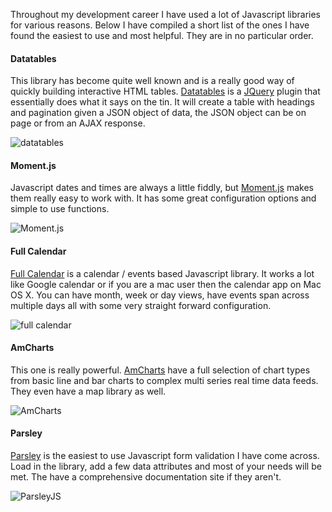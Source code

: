 Throughout my development career I have used a lot of Javascript libraries for various reasons. Below I have compiled a short list of the ones I have found the easiest to use and most helpful. They are in no particular order. 

#### Datatables

This library has become quite well known and is a really good way of quickly building interactive HTML tables. [Datatables](https://www.datatables.net/) is a [JQuery](https://jquery.com/) plugin that essentially does what it says on the tin. It will create a table with headings and pagination given a JSON object of data, the JSON object can be on page or from an AJAX response. 

![datatables](/assets/images/blog/datatables.jpg "Datatables")

#### Moment.js

Javascript dates and times are always a little fiddly, but [Moment.js](http://momentjs.com/docs/) makes them really easy to work with. It has some great configuration options and simple to use functions. 

![Moment.js](/assets/images/blog/momentjs.jpg "Moment.js")

#### Full Calendar 

[Full Calendar](http://fullcalendar.io/) is a calendar / events based Javascript library. It works a lot like Google calendar or if you are a mac user then the calendar app on Mac OS X. You can have month, week or day views, have events span across multiple days all with some very straight forward configuration. 

![full calendar](/assets/images/blog/fullcalendar.jpg "Full Calendar")

#### AmCharts

This one is really powerful. [AmCharts](http://www.amcharts.com/) have a full selection of chart types from basic line and bar charts to complex multi series real time data feeds. They even have a map library as well. 

![AmCharts](/assets/images/blog/amcharts.jpg "AmCharts")

#### Parsley

[Parsley](http://parsleyjs.org/) is the easiest to use Javascript form validation I have come across. Load in the library, add a few data attributes and most of your needs will be met. The have a comprehensive documentation site if they aren't.

![ParsleyJS](/assets/images/blog/parsleyjs.jpg "ParsleyJS")